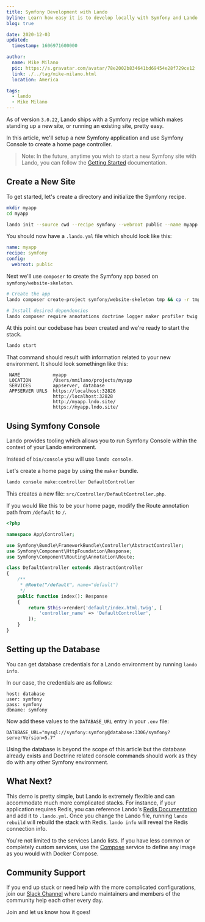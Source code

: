 ```yaml
---
title: Symfony Development with Lando
byline: Learn how easy it is to develop locally with Symfony and Lando
blog: true

date: 2020-12-03
updated:
  timestamp: 1606971600000

author:
  name: Mike Milano
  pic: https://s.gravatar.com/avatar/78e2002b834641bd69454e28f729ce12
  link: ./../tag/mike-milano.html
  location: America

tags:
  - lando
  - Mike Milano
---
```


As of version `3.0.22`, Lando ships with a Symfony recipe which makes
standing up a new site, or running an existing site, pretty easy.

In this article, we'll setup a new Symfony application and use Symfony Console
to create a home page controller.

> Note: In the future, anytime you wish to start a new Symfony site with Lando, you can
follow the [Getting Started](https://docs.lando.dev/config/symfony.html#getting-started)
documentation.

## Create a New Site

To get started, let's create a directory and initialize the Symfony recipe.

```bash
mkdir myapp
cd myapp

lando init --source cwd --recipe symfony --webroot public --name myapp
```

You should now have a `.lando.yml` file which should look like this:
```yaml
name: myapp
recipe: symfony
config:
  webroot: public
```

Next we'll use `composer` to create the Symfony app based on `symfony/website-skeleton`.

```bash
# Create the app
lando composer create-project symfony/website-skeleton tmp && cp -r tmp/. . && rm -rf tmp

# Install desired dependencies
lando composer require annotations doctrine logger maker profiler twig var-dumper
```

At this point our codebase has been created and we're ready to start the stack.

```bash
lando start
```

That command should result with information related to your new environment. It
should look somethingn like this:

```
 NAME            myapp
 LOCATION        /Users/mmilano/projects/myapp
 SERVICES        appserver, database
 APPSERVER URLS  https://localhost:32826
                 http://localhost:32828
                 http://myapp.lndo.site/
                 https://myapp.lndo.site/
```

## Using Symfony Console

Lando provides tooling which allows you to run Symfony Console within
the context of your Lando environment.

Instead of `bin/console` you will use `lando console`.

Let's create a home page by using the `maker` bundle.

```bash
lando console make:controller DefaultController
```

This creates a new file: `src/Controller/DefaultController.php`.

If you would like this to be your home page, modify the Route annotation
path from `/default` to `/`.

```php
<?php

namespace App\Controller;

use Symfony\Bundle\FrameworkBundle\Controller\AbstractController;
use Symfony\Component\HttpFoundation\Response;
use Symfony\Component\Routing\Annotation\Route;

class DefaultController extends AbstractController
{
    /**
     * @Route("/default", name="default")
     */
    public function index(): Response
    {
        return $this->render('default/index.html.twig', [
            'controller_name' => 'DefaultController',
        ]);
    }
}
```

## Setting up the Database

You can get database credentials for a Lando environment by running `lando info`.

In our case, the credentials are as follows:
```
host: database
user: symfony
pass: symfony
dbname: symfony
```

Now add these values to the `DATABASE_URL` entry in your `.env` file:
```
DATABASE_URL="mysql://symfony:symfony@database:3306/symfony?serverVersion=5.7"
```

Using the database is beyond the scope of this article but the database already
exists and Doctrine related console commands should work as they do with any other
Symfony environment.

## What Next?

This demo is pretty simple, but Lando is extremely flexible and can accommodate
much more complicated stacks. For instance, if your application requires
Redis, you can reference Lando's [Redis Documentation](https://docs.lando.dev/config/redis.html#supported-versions)
and add it to `.lando.yml`. Once you change the Lando file, running `lando rebuild`
will rebuild the stack with Redis. `lando info` will reveal the Redis connection info.

You're not limited to the services Lando lists. If you have less common or completely
custom services, use the [Compose](https://docs.lando.dev/config/compose.html) service
to define any image as you would with Docker Compose.

## Community Support

If you end up stuck or need help with the more complicated configurations, join
our [Slack Channel](https://launchpass.com/devwithlando) where Lando maintainers
and members of the community help each other every day.

Join and let us know how it goes!
